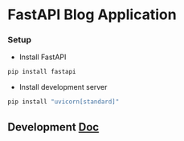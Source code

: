 # FastAPI Blog Application

### Setup 
- Install FastAPI
```sh
pip install fastapi
```
- Install development server
```sh
pip install "uvicorn[standard]"
```

## Development [Doc](https://github.com/Fahad-Md-Kamal/Fast-And-Furious/blob/fastblog/docs/dev.md)